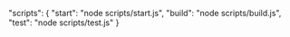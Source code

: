 "scripts": {
  "start": "node scripts/start.js",
  "build": "node scripts/build.js",
  "test": "node scripts/test.js"
}